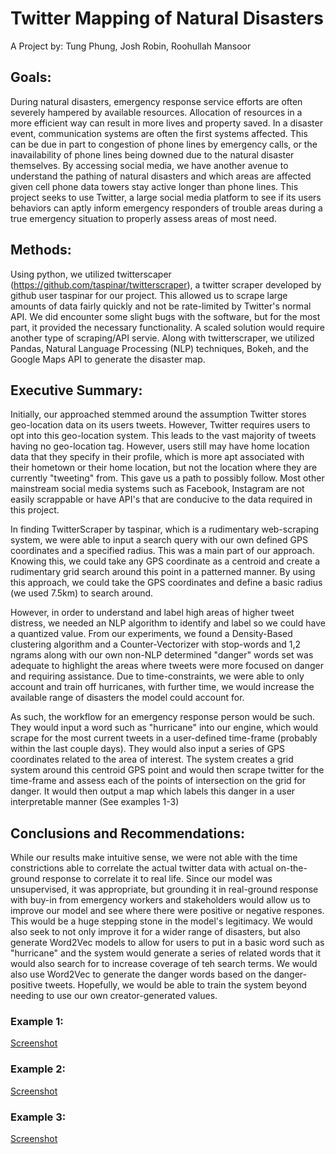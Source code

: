 # Twitter Mapping of Natural Disasters
A Project by: Tung Phung, Josh Robin, Roohullah Mansoor

## Goals:
During natural disasters, emergency response service efforts are often severely hampered by available resources. Allocation of resources in a more efficient way can result in more lives and property saved. In a disaster event, communication systems are often the first systems affected. This can be due in part to congestion of phone lines by emergency calls, or the inavailability of phone lines being downed due to the natural disaster themselves. By accessing social media, we have another avenue to understand the pathing of natural disasters and which areas are affected given cell phone data towers stay active longer than phone lines. This project seeks to use Twitter, a large social media platform to see if its users behaviors can aptly inform emergency responders of trouble areas during a true emergency situation to properly assess areas of most need.

## Methods:
Using python, we utilized twitterscaper (https://github.com/taspinar/twitterscraper), a twitter scraper developed by github user taspinar for our project. This allowed us to scrape large amounts of data fairly quickly and not be rate-limited by Twitter's normal API. We did encounter some slight bugs with the software, but for the most part, it provided the necessary functionality. A scaled solution would require another type of scraping/API servie. Along with twitterscraper, we utilized Pandas, Natural Language Processing (NLP) techniques, Bokeh, and the Google Maps API to generate the disaster map.

## Executive Summary:
Initially, our approached stemmed around the assumption Twitter stores geo-location data on its users tweets. However, Twitter requires users to opt into this geo-location system. This leads to the vast majority of tweets having no geo-location tag. However, users still may have home location data that they specify in their profile, which is more apt associated with their hometown or their home location, but not the location where they are currently "tweeting" from. This gave us a path to possibly follow. Most other mainstream social media systems such as Facebook, Instagram are not easily scrappable or have API's that are conducive to the data required in this project.

In finding TwitterScraper by taspinar, which is a rudimentary web-scraping system, we were able to input a search query with our own defined GPS coordinates and a specified radius. This was a main part of our approach. Knowing this, we could take any GPS coordinate as a centroid and create a rudimentary grid search around this point in a patterned manner. By using this approach, we could take the GPS coordinates and define a basic radius (we used 7.5km) to search around.

However, in order to understand and label high areas of higher tweet distress, we needed an NLP algorithm to identify and label so we could have a quantized value. From our experiments, we found a Density-Based clustering algorithm and a Counter-Vectorizer with stop-words and 1,2 ngrams along with our own non-NLP determined "danger" words set was adequate to highlight the areas where tweets were more focused on danger and requiring assistance. Due to time-constraints, we were able to only account and train off hurricanes, with further time, we would increase the available range of disasters the model could account for. 

As such, the workflow for an emergency response person would be such. They would input a word such as "hurricane" into our engine, which would scrape for the most current tweets in a user-defined time-frame (probably within the last couple days). They would also input a series of GPS coordinates related to the area of interest. The system creates a grid system around this centroid GPS point and would then scrape twitter for the time-frame and assess each of the points of intersection on the grid for danger. It would then output a map which labels this danger in a user interpretable manner (See examples 1-3)

## Conclusions and Recommendations:
While our results make intuitive sense, we were not able with the time constrictions able to correlate the actual twitter data with actual on-the-ground response to correlate it to real life. Since our model was unsupervised, it was appropriate, but grounding it in real-ground response with buy-in from emergency workers and stakeholders would allow us to improve our model and see where there were positive or negative respones. This would be a huge stepping stone in the model's legitimacy. We would also seek to not only improve it for a wider range of disasters, but also generate Word2Vec models to allow for users to put in a basic word such as "hurricane" and the system would generate a series of related words that it would also search for to increase coverage of teh search terms. We would also use Word2Vec to generate the danger words based on the danger-positive tweets. Hopefully, we would be able to train the system beyond needing to use our own creator-generated values.

### Example 1:
[Screenshot](https://github.com/TungPhung/Twitter-Natural-Disaster-Mapping/blob/master/images/Screen%20Shot%202019-04-26%20at%207.39.42%20AM.png)

### Example 2:
[Screenshot](https://github.com/TungPhung/Twitter-Natural-Disaster-Mapping/blob/master/images/Screen%20Shot%202019-04-26%20at%207.39.57%20AM.png)

### Example 3:
[Screenshot](https://github.com/TungPhung/Twitter-Natural-Disaster-Mapping/blob/master/images/Screen%20Shot%202019-04-26%20at%207.40.29%20AM.png)





